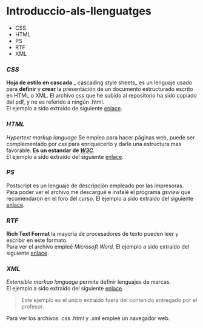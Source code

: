 # Introduccio-als-llenguatges 
* CSS
* HTML
* PS
* RTF
* XML
      
### _**CSS**_
**Hoja de estilo en cascada** _ cascading style sheets_ es un lenguaje usado para **definir** y **crear** la presentación de un documento estructurado escrito en HTML o XML. El archivo _css_ que he subido al repositorio ha sido copiado del pdf, y ne es referido a ningún .html.    
El ejemplo a sido extraído de siguiente [enlace][1].
### _**HTML**_
_Hypertext markup language_ Se emplea para hacer páginas web, puede ser complementado por _css_ para enriquecerlo y darle una estructura mas favorable. **Es un estandar de _[W3C](https://www.w3.org/)_**.   
El ejemplo a sido extraído del siguiente [enlace][1].
### _**PS**_  
Postscript es un lenguaje de descripción empleado por las impresoras.  
Para poder ver el archivo me descargué e instalé el programa _gsview_ que recomendaron en el foro del curso.
   El ejemplo a sido extraído del siguiente [enlace][1].  
   
### _**RTF**_
**Rich Text Format** la mayoría de procesadores de texto pueden leer y escribir en este formato.  
Para ver el archivo empleé _Microsoft Word_.
   El ejemplo a sido extraído del siguiente [enlace][1].
### _**XML**_
_Extensible markup language_ permite definir lenguajes de marcas.    
El ejemplo a sido extraído del siguiente [enlace][2].
>Este ejemplo es el único extraido fuera del contenido entregado por el profesor.  


Para ver los archivos .css .html y .xml  empleé un navegador web.


[1]: http://fpadistancia.caib.es/pluginfile.php/295262/mod_resource/content/2/Llenguatges%20de%20Marques%20y%20Sistemes%20de%20Gesti%C3%B3%20de%20la%20Informaci%C3%B3%20%28Dist%C3%A0ncia%29.pdf
[2]: http://www.ejemplode.com/21-xml/525-ejemplo_de_menu_de_comidas_en_xml.html

